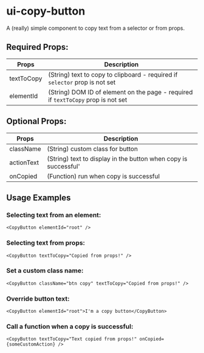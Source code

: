 # ui-copy-button
A (really) simple component to copy text from a selector or from props.

## Required Props:
| Props  | Description |
| ------------- | ------------- |
| textToCopy | (String) text to copy to clipboard - required if `selector` prop is not set |
| elementId  | (String) DOM ID of element on the page - required if `textToCopy` prop is not set  |

## Optional Props:
| Props  | Description |
| ------------- | ------------- |
| className | (String) custom class for button |
| actionText  | (String) text to display in the button when copy is successful'  |
| onCopied  | (Function) run when copy is successful |

## Usage Examples
### Selecting text from an element:
```
<CopyButton elementId="root" />
```

### Selecting text from props:
```
<CopyButton textToCopy="Copied from props!" />
```

### Set a custom class name:
```
<CopyButton className="btn copy" textToCopy="Copied from props!" />
```

### Override button text:
```
<CopyButton elementId="root">I'm a copy button</CopyButton>
```

### Call a function when a copy is successful:
```
<CopyButton textToCopy="Text copied from props!" onCopied={someCustomAction} />
```

